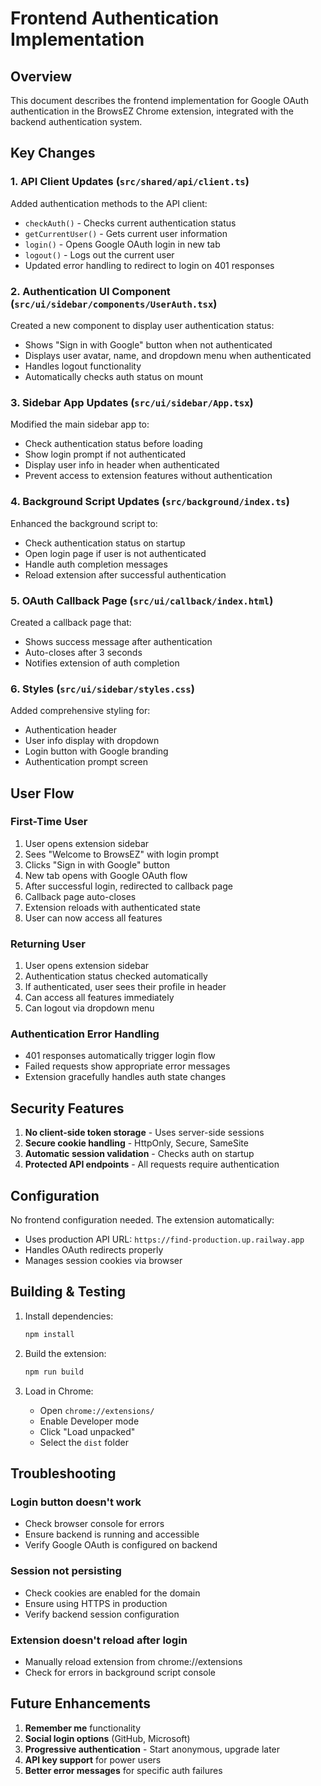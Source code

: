 # Frontend Authentication Implementation

## Overview

This document describes the frontend implementation for Google OAuth authentication in the BrowsEZ Chrome extension, integrated with the backend authentication system.

## Key Changes

### 1. API Client Updates (`src/shared/api/client.ts`)

Added authentication methods to the API client:

- `checkAuth()` - Checks current authentication status
- `getCurrentUser()` - Gets current user information
- `login()` - Opens Google OAuth login in new tab
- `logout()` - Logs out the current user
- Updated error handling to redirect to login on 401 responses

### 2. Authentication UI Component (`src/ui/sidebar/components/UserAuth.tsx`)

Created a new component to display user authentication status:

- Shows "Sign in with Google" button when not authenticated
- Displays user avatar, name, and dropdown menu when authenticated
- Handles logout functionality
- Automatically checks auth status on mount

### 3. Sidebar App Updates (`src/ui/sidebar/App.tsx`)

Modified the main sidebar app to:

- Check authentication status before loading
- Show login prompt if not authenticated
- Display user info in header when authenticated
- Prevent access to extension features without authentication

### 4. Background Script Updates (`src/background/index.ts`)

Enhanced the background script to:

- Check authentication status on startup
- Open login page if user is not authenticated
- Handle auth completion messages
- Reload extension after successful authentication

### 5. OAuth Callback Page (`src/ui/callback/index.html`)

Created a callback page that:

- Shows success message after authentication
- Auto-closes after 3 seconds
- Notifies extension of auth completion

### 6. Styles (`src/ui/sidebar/styles.css`)

Added comprehensive styling for:

- Authentication header
- User info display with dropdown
- Login button with Google branding
- Authentication prompt screen

## User Flow

### First-Time User

1. User opens extension sidebar
2. Sees "Welcome to BrowsEZ" with login prompt
3. Clicks "Sign in with Google" button
4. New tab opens with Google OAuth flow
5. After successful login, redirected to callback page
6. Callback page auto-closes
7. Extension reloads with authenticated state
8. User can now access all features

### Returning User

1. User opens extension sidebar
2. Authentication status checked automatically
3. If authenticated, user sees their profile in header
4. Can access all features immediately
5. Can logout via dropdown menu

### Authentication Error Handling

- 401 responses automatically trigger login flow
- Failed requests show appropriate error messages
- Extension gracefully handles auth state changes

## Security Features

1. **No client-side token storage** - Uses server-side sessions
2. **Secure cookie handling** - HttpOnly, Secure, SameSite
3. **Automatic session validation** - Checks auth on startup
4. **Protected API endpoints** - All requests require authentication

## Configuration

No frontend configuration needed. The extension automatically:
- Uses production API URL: `https://find-production.up.railway.app`
- Handles OAuth redirects properly
- Manages session cookies via browser

## Building & Testing

1. Install dependencies:
   ```bash
   npm install
   ```

2. Build the extension:
   ```bash
   npm run build
   ```

3. Load in Chrome:
   - Open `chrome://extensions/`
   - Enable Developer mode
   - Click "Load unpacked"
   - Select the `dist` folder

## Troubleshooting

### Login button doesn't work
- Check browser console for errors
- Ensure backend is running and accessible
- Verify Google OAuth is configured on backend

### Session not persisting
- Check cookies are enabled for the domain
- Ensure using HTTPS in production
- Verify backend session configuration

### Extension doesn't reload after login
- Manually reload extension from chrome://extensions
- Check for errors in background script console

## Future Enhancements

1. **Remember me** functionality
2. **Social login options** (GitHub, Microsoft)
3. **Progressive authentication** - Start anonymous, upgrade later
4. **API key support** for power users
5. **Better error messages** for specific auth failures